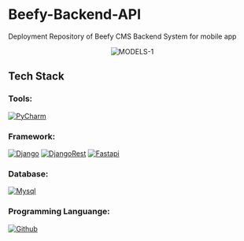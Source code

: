 # Beefy-Backend-API
Deployment Repository of Beefy CMS Backend System for mobile app

<div style="text-align:center"><img src="https://i.ibb.co/6X0KL3K/MODELS-3.png" alt="MODELS-1" border="0" /></div>


## Tech Stack

### Tools:

<p>
    <a href="#"><img alt="PyCharm" src="https://img.shields.io/badge/PyCharm-000000.svg?&style=for-the-badge&logo=PyCharm&logoColor=white"></a>
</p>

### Framework:

<p>
    <a href="#"><img alt="Django" src="https://img.shields.io/badge/Django-092E20?style=for-the-badge&logo=django&logoColor=white"></a>
    <a href="#"><img alt="DjangoRest" src="https://img.shields.io/badge/django%20rest-ff1709?style=for-the-badge&logo=django&logoColor=white"></a>
    <a href="#"><img alt="Fastapi" src="https://img.shields.io/badge/JWT-000000?style=for-the-badge&logo=JSON%20web%20tokens&logoColor=white"></a>
</p>

### Database:

<p>
    <a href="#"><img alt="Mysql" src="https://img.shields.io/badge/MySQL-005C84?style=for-the-badge&logo=mysql&logoColor=white"></a>
</p>

### Programming Languange:

<p>
    <a href="#"><img alt="Github" src="https://img.shields.io/badge/Python-3776AB?style=for-the-badge&logo=python&logoColor=white"></a>
</p>

